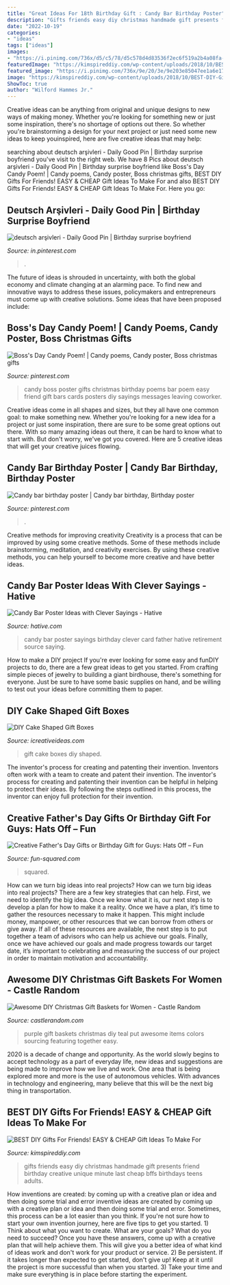 ```yaml
---
title: "Great Ideas For 18th Birthday Gift : Candy Bar Birthday Poster"
description: "Gifts friends easy diy christmas handmade gift presents friend birthday creative unique minute last cheap bffs birthdays teens adults"
date: "2022-10-19"
categories:
- "ideas"
tags: ["ideas"]
images:
- "https://i.pinimg.com/736x/d5/c5/78/d5c578d4d83536f2ec6f519a2b4a08fa--candy-poems.jpg"
featuredImage: "https://kimspireddiy.com/wp-content/uploads/2018/10/BEST-DIY-Gifts-For-Friends-EASY-and-CHEAP-Gift-Ideas-To-Make-For-Birthdays-Christmas-Gifts-Creative-and-Unique-Presents-That-Are-Cute-Last-Minute-Handmade-Ideas-BFFs-Teens-8.jpg"
featured_image: "https://i.pinimg.com/736x/9e/20/3e/9e203e85047ee1a6e177c79a283cd81a.jpg"
image: "https://kimspireddiy.com/wp-content/uploads/2018/10/BEST-DIY-Gifts-For-Friends-EASY-and-CHEAP-Gift-Ideas-To-Make-For-Birthdays-Christmas-Gifts-Creative-and-Unique-Presents-That-Are-Cute-Last-Minute-Handmade-Ideas-BFFs-Teens-8.jpg"
ShowToc: true
author: "Wilford Hammes Jr."
---
```



Creative ideas can be anything from original and unique designs to new ways of making money. Whether you're looking for something new or just some inspiration, there's no shortage of options out there. So whether you're brainstorming a design for your next project or just need some new ideas to keep youinspired, here are five creative ideas that may help: 

	

		
searching about deutsch arşivleri - Daily Good Pin | Birthday surprise boyfriend you've visit to the right web. We have 8 Pics about deutsch arşivleri - Daily Good Pin | Birthday surprise boyfriend like Boss&#039;s Day Candy Poem! | Candy poems, Candy poster, Boss christmas gifts, BEST DIY Gifts For Friends! EASY &amp; CHEAP Gift Ideas To Make For and also BEST DIY Gifts For Friends! EASY &amp; CHEAP Gift Ideas To Make For. Here you go:
		
    
## Deutsch Arşivleri - Daily Good Pin | Birthday Surprise Boyfriend

<img loading=lazy src="https://i.pinimg.com/736x/36/13/68/3613687054de371ef551187dfbdf953f.jpg" onerror="this.onerror=null;this.src='https://tse1.mm.bing.net/th?id=OIP.Beb2-GcdDhA7woVE4n_sLQHaNx&amp;pid=15.1';" alt="deutsch arşivleri - Daily Good Pin | Birthday surprise boyfriend">

_Source: in.pinterest.com_

>. 

	

The future of ideas is shrouded in uncertainty, with both the global economy and climate changing at an alarming pace. To find new and innovative ways to address these issues, policymakers and entrepreneurs must come up with creative solutions. Some ideas that have been proposed include: 

    
## Boss&#039;s Day Candy Poem! | Candy Poems, Candy Poster, Boss Christmas Gifts

<img loading=lazy src="https://i.pinimg.com/736x/d5/c5/78/d5c578d4d83536f2ec6f519a2b4a08fa--candy-poems.jpg" onerror="this.onerror=null;this.src='https://tse1.mm.bing.net/th?id=OIP.px55cMfmwepAjIFIUPiYewHaJ3&amp;pid=15.1';" alt="Boss&#039;s Day Candy Poem! | Candy poems, Candy poster, Boss christmas gifts">

_Source: pinterest.com_

>candy boss poster gifts christmas birthday poems bar poem easy friend gift bars cards posters diy sayings messages leaving coworker. 

	

Creative ideas come in all shapes and sizes, but they all have one common goal: to make something new. Whether you're looking for a new idea for a project or just some inspiration, there are sure to be some great options out there. With so many amazing ideas out there, it can be hard to know what to start with. But don't worry, we've got you covered. Here are 5 creative ideas that will get your creative juices flowing.

    
## Candy Bar Birthday Poster | Candy Bar Birthday, Birthday Poster

<img loading=lazy src="https://i.pinimg.com/736x/9e/20/3e/9e203e85047ee1a6e177c79a283cd81a.jpg" onerror="this.onerror=null;this.src='https://tse4.mm.bing.net/th?id=OIP.ClnsEW1OKm23GYUkC34y1wHaJ3&amp;pid=15.1';" alt="Candy bar birthday poster | Candy bar birthday, Birthday poster">

_Source: pinterest.com_

>. 

	

Creative methods for improving creativity
Creativity is a process that can be improved by using some creative methods. Some of these methods include brainstorming, meditation, and creativity exercises. By using these creative methods, you can help yourself to become more creative and have better ideas.

    
## Candy Bar Poster Ideas With Clever Sayings - Hative

<img loading=lazy src="https://hative.com/wp-content/uploads/2015/01/candy-bar-sayings/12-candy-bar-saying-ideas.jpg" onerror="this.onerror=null;this.src='https://tse2.mm.bing.net/th?id=OIP.xXtAGYzQS3vZBkdTWtcs0wHaJ4&amp;pid=15.1';" alt="Candy Bar Poster Ideas with Clever Sayings - Hative">

_Source: hative.com_

>candy bar poster sayings birthday clever card father hative retirement source saying. 

	

How to make a DIY project
If you're ever looking for some easy and funDIY projects to do, there are a few great ideas to get you started. From crafting simple pieces of jewelry to building a giant birdhouse, there's something for everyone. Just be sure to have some basic supplies on hand, and be willing to test out your ideas before committing them to paper.

    
## DIY Cake Shaped Gift Boxes

<img loading=lazy src="https://www.icreativeideas.com/wp-content/uploads/2014/03/DIY-Cake-Shaped-Gift-Boxes-1.jpg" onerror="this.onerror=null;this.src='https://tse4.mm.bing.net/th?id=OIP.237TW2AiDSt7tVuUy5ashQHaHa&amp;pid=15.1';" alt="DIY Cake Shaped Gift Boxes">

_Source: icreativeideas.com_

>gift cake boxes diy shaped. 

	

The inventor's process for creating and patenting their invention.
Inventors often work with a team to create and patent their invention. The inventor's process for creating and patenting their invention can be helpful in helping to protect their ideas. By following the steps outlined in this process, the inventor can enjoy full protection for their invention.

    
## Creative Father&#039;s Day Gifts Or Birthday Gift For Guys: Hats Off – Fun

<img loading=lazy src="https://fun-squared.com/wp-content/uploads/2016/06/Hatsoffbirthday-1-704x1024.jpg" onerror="this.onerror=null;this.src='https://tse2.mm.bing.net/th?id=OIP.p2_XdTxyCSwVeOHISaxI6gHaKx&amp;pid=15.1';" alt="Creative Father&#039;s Day Gifts or Birthday Gift for Guys: Hats Off – Fun">

_Source: fun-squared.com_

>squared. 

	

How can we turn big ideas into real projects?
How can we turn big ideas into real projects? There are a few key strategies that can help. First, we need to identify the big idea. Once we know what it is, our next step is to develop a plan for how to make it a reality. Once we have a plan, it’s time to gather the resources necessary to make it happen. This might include money, manpower, or other resources that we can borrow from others or give away. If all of these resources are available, the next step is to put together a team of advisors who can help us achieve our goals. Finally, once we have achieved our goals and made progress towards our target date, it’s important to celebrating and measuring the success of our project in order to maintain motivation and accountability.

    
## Awesome DIY Christmas Gift Baskets For Women - Castle Random

<img loading=lazy src="https://castlerandom.com/wp-content/uploads/2018/08/Purple-Teal.jpg" onerror="this.onerror=null;this.src='https://tse3.mm.bing.net/th?id=OIP.trw4RXPhp8Ld6R-leE4ilQHaJ4&amp;pid=15.1';" alt="Awesome DIY Christmas Gift Baskets for Women - Castle Random">

_Source: castlerandom.com_

>purple gift baskets christmas diy teal put awesome items colors sourcing featuring together easy. 

	

2020 is a decade of change and opportunity. As the world slowly begins to accept technology as a part of everyday life, new ideas and suggestions are being made to improve how we live and work. One area that is being explored more and more is the use of autonomous vehicles. With advances in technology and engineering, many believe that this will be the next big thing in transportation.

    
## BEST DIY Gifts For Friends! EASY &amp; CHEAP Gift Ideas To Make For

<img loading=lazy src="https://kimspireddiy.com/wp-content/uploads/2018/10/BEST-DIY-Gifts-For-Friends-EASY-and-CHEAP-Gift-Ideas-To-Make-For-Birthdays-Christmas-Gifts-Creative-and-Unique-Presents-That-Are-Cute-Last-Minute-Handmade-Ideas-BFFs-Teens-8.jpg" onerror="this.onerror=null;this.src='https://tse2.mm.bing.net/th?id=OIP.k5926199AfVMNOe558M1XwHaLH&amp;pid=15.1';" alt="BEST DIY Gifts For Friends! EASY &amp; CHEAP Gift Ideas To Make For">

_Source: kimspireddiy.com_

>gifts friends easy diy christmas handmade gift presents friend birthday creative unique minute last cheap bffs birthdays teens adults. 

	

How inventions are created: by coming up with a creative plan or idea and then doing some trial and error
inventive ideas are created by coming up with a creative plan or idea and then doing some trial and error. Sometimes, this process can be a lot easier than you think. If you're not sure how to start your own invention journey, here are five tips to get you started. 1) Think about what you want to create. What are your goals? What do you need to succeed? Once you have these answers, come up with a creative plan that will help achieve them. This will give you a better idea of what kind of ideas work and don't work for your product or service. 2) Be persistent. If it takes longer than expected to get started, don't give up! Keep at it until the project is more successful than when you started. 3) Take your time and make sure everything is in place before starting the experiment.

